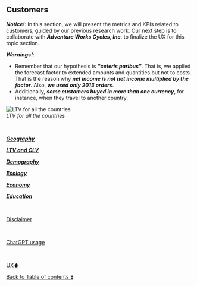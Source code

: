 ## Customers  

**_Notice!_**: In this section, we will present the metrics and KPIs related to customers, guided by our previous research work. Our next step is to collaborate with **_Adventure Works Cycles, Inc._** to finalize the UX for this topic section.

**_Warnings!_**: 
- Remember that our hypothesis is **_"ceteris paribus"_**. That is, we applied the forecast factor to extended amounts and quantities but not to costs. That is the reason why **_net income is not net income multiplied by the factor_**. Also, **_we used only 2013 orders_**.
- Additionally, **_some customers buyed in more than one currency_**, for instance, when they travel to another country.

![LTV for all the countries](https://i.imgur.com/QdXHEj4.png)  
_LTV for all the countries_

<p><br></p>

**_[Geography](ux_customers_geography.md)_**

**_[LTV and CLV](ux_customers_ltv.md)_**

**_[Demography](ux_customers_demography.md)_**

**_[Ecology](ux_customers_ecology.md)_**

**_[Economy](ux_customers_economy.md)_**

**_[Education](ux_customers_education.md)_**

<p><br></p> 

[Disclaimer](../DISCLAIMER.md)

<p><br></p> 

[ChatGPT usage](../CHATGPT_USAGE.md)  

<p><br></p>

[UX:arrow_up:](ux.md)  

[Back to Table of contents :arrow_double_up:](../README.md)